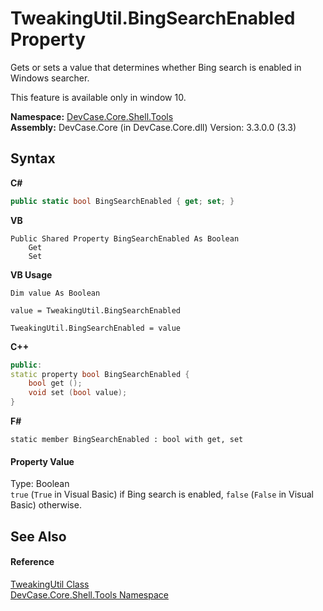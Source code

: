 # TweakingUtil.BingSearchEnabled Property 
 

Gets or sets a value that determines whether Bing search is enabled in Windows searcher. 

 This feature is available only in window 10.

**Namespace:**&nbsp;<a href="N_DevCase_Core_Shell_Tools">DevCase.Core.Shell.Tools</a><br />**Assembly:**&nbsp;DevCase.Core (in DevCase.Core.dll) Version: 3.3.0.0 (3.3)

## Syntax

**C#**<br />
``` C#
public static bool BingSearchEnabled { get; set; }
```

**VB**<br />
``` VB
Public Shared Property BingSearchEnabled As Boolean
	Get
	Set
```

**VB Usage**<br />
``` VB Usage
Dim value As Boolean

value = TweakingUtil.BingSearchEnabled

TweakingUtil.BingSearchEnabled = value
```

**C++**<br />
``` C++
public:
static property bool BingSearchEnabled {
	bool get ();
	void set (bool value);
}
```

**F#**<br />
``` F#
static member BingSearchEnabled : bool with get, set

```


#### Property Value
Type: Boolean<br />`true` (`True` in Visual Basic) if Bing search is enabled, `false` (`False` in Visual Basic) otherwise.

## See Also


#### Reference
<a href="T_DevCase_Core_Shell_Tools_TweakingUtil">TweakingUtil Class</a><br /><a href="N_DevCase_Core_Shell_Tools">DevCase.Core.Shell.Tools Namespace</a><br />